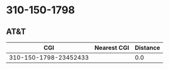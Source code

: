 # 310-150-1798
## AT&T


| CGI | Nearest CGI | Distance |
|-----|-------------|----------|
| 310-150-1798-23452433 |  | 0.0 |
